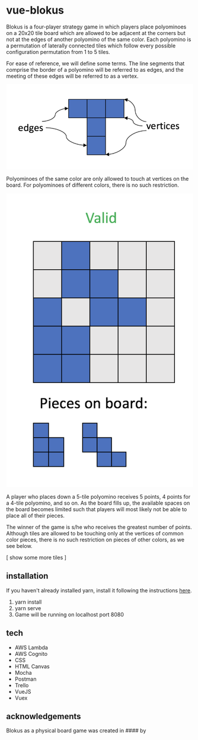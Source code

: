 # vue-blokus
Blokus is a four-player strategy game in which players place polyominoes on a 20x20 tile board which are allowed to be
adjacent at the corners but not at the edges of another polyomino of the same color. Each polyomino is 
a permutation of laterally connected tiles which follow every possible configuration permutation from 1 to 5 tiles. 

For ease of reference, we will define some terms. The line segments that comprise the border of a polyomino will be referred
to as edges, and the meeting of these edges will be referred to as a vertex.

![Alt text](/src/assets/terms_diagram.png "Optional Title")

Polyominoes of the same color are only allowed to touch at vertices on the board. For polyominoes of different colors,
there is no such restriction.

![Alt text](/src/assets/valid_1.png "Valid move")

A player who places down a 5-tile polyomino receives 5 points, 4 points for a 4-tile polyomino, and so on. As
the board fills up, the available spaces on the board becomes limited such that players will most likely not be able
to place all of their pieces. 

The winner of the game is s/he who receives the greatest number of points. Although tiles are allowed to 
be touching only at the vertices of common color pieces, there is no such restriction on pieces of other colors,
as we see below.

[ show some more tiles ]

## installation

If you haven't already installed yarn, install it following the instructions [here](https://yarnpkg.com/en/docs/install#mac-stable).

1. yarn install
2. yarn serve
3. Game will be running on localhost port 8080

## tech
- AWS Lambda
- AWS Cognito
- CSS
- HTML Canvas
- Mocha
- Postman
- Trello
- VueJS
- Vuex

## acknowledgements
Blokus as a physical board game was created in #### by 



